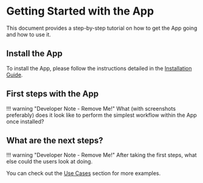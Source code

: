 # Getting Started with the App

This document provides a step-by-step tutorial on how to get the App going and how to use it.

## Install the App

To install the App, please follow the instructions detailed in the [Installation Guide](../admin/install.md).

## First steps with the App

!!! warning "Developer Note - Remove Me!"
    What (with screenshots preferably) does it look like to perform the simplest workflow within the App once installed?

## What are the next steps?

!!! warning "Developer Note - Remove Me!"
    After taking the first steps, what else could the users look at doing.

You can check out the [Use Cases](app_use_cases.md) section for more examples.
